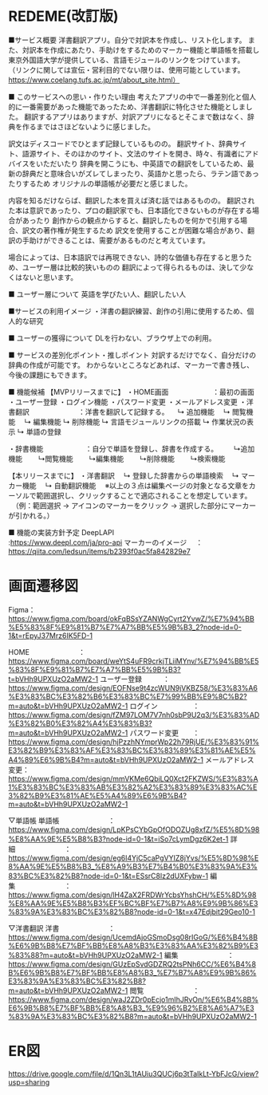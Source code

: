 # REDEME(改訂版)
■サービス概要
洋書翻訳アプリ。自分で対訳本を作成し、リスト化します。
また、対訳本を作成にあたり、手助けをするためのマーカー機能と単語帳を搭載し
東京外国語大学が提供している、言語モジュールのリンクをつけています。
（リンクに関しては宣伝・営利目的でない限りは、使用可能としています。
　https://www.coelang.tufs.ac.jp/mt/about_site.html）

■ このサービスへの思い・作りたい理由
考えたアプリの中で一番差別化と個人的に一番需要があった機能であったため、洋書翻訳に特化させた機能としました。
翻訳するアプリはありますが、対訳アプリになるとそこまで数はなく、辞典を作るまではさほどないように感じました。

訳文はディスコードでひとまず記録しているものの。
翻訳サイト、辞典サイト、語源サイト、そのほかのサイト、文法のサイトを開き、時々、有識者にアドバイスをいただいたり
辞典を開こうにも、中英語での翻訳をしているため、最新の辞典だと意味合いがズレてしまったり、英語かと思ったら、ラテン語であったりするため
オリジナルの単語帳が必要だと感じました。

内容を知るだけならば、翻訳した本を買えば済む話ではあるものの。
翻訳された本は意訳であったり、プロの翻訳家でも、日本語化できないものが存在する場合があったり
創作からの観点からすると、翻訳したものを何かで引用する場合、訳文の著作権が発生するため
訳文を使用することが困難な場合があり、翻訳の手助けができることは、需要があるものだと考えています。

場合によっては、日本語訳では再現できない、詩的な価値も存在すると思うため、ユーザー層は比較的狭いものの
翻訳によって得られるものは、決して少なくはないと思います。

■ ユーザー層について
英語を学びたい人、翻訳したい人

■サービスの利用イメージ
・洋書の翻訳練習、創作の引用に使用するため、個人的な研究

■ ユーザーの獲得について
DLを行わない、ブラウザ上での利用。

■ サービスの差別化ポイント・推しポイント
対訳するだけでなく、自分だけの辞典の作成が可能です。
わからないところなどあれば、マーカーで書き残し、今後の課題にもできます。

■ 機能候補
【MVPリリースまでに】
・HOME画面　　　　　　 ：最初の画面
・ユーザー登録
・ログイン機能
・パスワード変更
・メールアドレス変更
・洋書翻訳　　　　　　　：洋書を翻訳して記録する。
　↳ 追加機能
　↳ 閲覧機能
　↳ 編集機能
  ↳ 削除機能
  ↳ 言語モジュールリンクの搭載
  ↳ 作業状況の表示
  ↳ 単語の登録

・辞書機能　　　　　　：自分で単語を登録し、辞書を作成する。
　　↳追加機能
　　↳閲覧機能
　　↳編集機能
　　↳削除機能
　　↳検索機能

【本リリースまでに】
・洋書翻訳
　↳ 登録した辞書からの単語検索
　↳ マーカー機能
　↳ 自動翻訳機能
　※以上の３点は編集ページの対象となる文章をカーソルで範囲選択し、クリックすることで適応されることを想定しています。
　（例：範囲選択 → アイコンのマーカーをクリック → 選択した部分にマーカーが引かれる。）

■ 機能の実装方針予定
DeepLAPI　　　　　　 :https://www.deepl.com/ja/pro-api
マーカーのイメージ　 ：https://qiita.com/ledsun/items/b2393f0ac5fa842829e7


# 画面遷移図
Figma：
https://www.figma.com/board/okFqBSsYZANWgCyrt2YvwZ/%E7%94%BB%E5%83%8F%E9%81%B7%E7%A7%BB%E5%9B%B3_2?node-id=0-1&t=rEpyJ37Mrz6IK5FD-1

HOME　　　　　　　：https://www.figma.com/board/weYtS4uFR9crkjTLiiMYnv/%E7%94%BB%E5%83%8F%E9%81%B7%E7%A7%BB%E5%9B%B3?t=bVHh9UPXUzO2aMW2-1
ユーザー登録　　　：https://www.figma.com/design/EOFNse9t4zcWUN9jVKBZ58/%E3%83%A6%E3%83%BC%E3%82%B6%E3%83%BC%E7%99%BB%E9%8C%B2?m=auto&t=bVHh9UPXUzO2aMW2-1
ログイン　　　　　：https://www.figma.com/design/fZM97LOM7V7nh0sbP9U2q3/%E3%83%AD%E3%82%B0%E3%82%A4%E3%83%B3?m=auto&t=bVHh9UPXUzO2aMW2-1
パスワード変更　　：https://www.figma.com/design/hjPzzhNYmprWp22h79RjUE/%E3%83%91%E3%82%B9%E3%83%AF%E3%83%BC%E3%83%89%E3%81%AE%E5%A4%89%E6%9B%B4?m=auto&t=bVHh9UPXUzO2aMW2-1
メールアドレス変更：https://www.figma.com/design/mmVKMe6QbiLQ0Xct2FKZWS/%E3%83%A1%E3%83%BC%E3%83%AB%E3%82%A2%E3%83%89%E3%83%AC%E3%82%B9%E3%81%AE%E5%A4%89%E6%9B%B4?m=auto&t=bVHh9UPXUzO2aMW2-1

▽単語帳
単語帳　　　　　　　：https://www.figma.com/design/LpKPsCYbGpOfODOZUg8xfZ/%E5%8D%98%E8%AA%9E%E5%B8%B3?node-id=0-1&t=iSo7cLymDgz6K2et-1
詳細　　　　　　　：https://www.figma.com/design/eg6l4YjC5caPgVYIZ8jYvs/%E5%8D%98%E8%AA%9E%E5%B8%B3_%E8%A9%B3%E7%B4%B0%E3%83%9A%E3%83%BC%E3%82%B8?node-id=0-1&t=ESsrC8lz2dUXFybw-1
編集　　　　　　　：https://www.figma.com/design/lH4ZaX2FRDWrYcbsYhshCH/%E5%8D%98%E8%AA%9E%E5%B8%B3%EF%BC%BF%E7%B7%A8%E9%9B%86%E3%83%9A%E3%83%BC%E3%82%B8?node-id=0-1&t=x47Edjbit29Geo10-1

▽洋書翻訳
洋書　　　　　　　：https://www.figma.com/design/UcemdAjoGSmoDsg08rIGoG/%E6%B4%8B%E6%9B%B8%E7%BF%BB%E8%A8%B3%E3%83%AA%E3%82%B9%E3%83%88?m=auto&t=bVHh9UPXUzO2aMW2-1
編集　　　　　　　：https://www.figma.com/design/GUzEpSvdGDZRQ2tsPNh6CC/%E6%B4%8B%E6%9B%B8%E7%BF%BB%E8%A8%B3_%E7%B7%A8%E9%9B%86%E3%83%9A%E3%83%BC%E3%82%B8?m=auto&t=bVHh9UPXUzO2aMW2-1
閲覧　　　　　　　：https://www.figma.com/design/waJ2ZDr0pEcjo1mIhJRvOn/%E6%B4%8B%E6%9B%B8%E7%BF%BB%E8%A8%B3_%E9%96%B2%E8%A6%A7%E3%83%9A%E3%83%BC%E3%82%B8?m=auto&t=bVHh9UPXUzO2aMW2-1


# ER図
https://drive.google.com/file/d/1Qn3L1tAUiu3QUCj6p3tTaIkLt-YbFJcG/view?usp=sharing